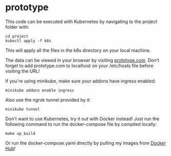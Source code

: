 # prototype
This code can be executed with Kubernetes by navigating to the project folder with:

    cd project
    kubectl apply -f k8s

This will apply all the files in the k8s directory on your local machine.

The data can be viewed in your browser by visiting [prototype.com](http://prototype.com). Don't forget to add prototype.com to localhost on your /etc/hosts file before visiting the URL!

If you're using minikube, make sure your addons have ingress enabled:

    minikube addons enable ingress

Also use the ngrok tunnel provided by it:

    minikube tunnel

Don't want to use Kubernetes, try it out with Docker instead! Just run the following command to run the docker-compose file by compiled locally:

    make up_build

Or run the docker-compose.yaml directly by pulling my images from [Docker Hub](https://hub.docker.com/u/papaya147)!
